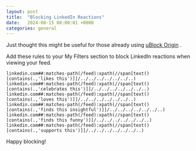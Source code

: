 ```yaml
---
layout: post
title:  "Blocking LinkedIn Reactions"
date:   2024-08-15 00:00:01 +0000
categories: general
---
```

Just thought this might be useful for those already using [uBlock Origin](https://github.com/gorhill/uBlock) .

Add these rules to your My Filters section to block LinkedIn reactions when viewing your feed.

```
linkedin.com##:matches-path(/feed):xpath(//span[text()[contains(.,'likes this')]]/../../../../../../..)
linkedin.com##:matches-path(/feed):xpath(//span[text()[contains(.,'celebrates this')]]/../../../../../../..)
linkedin.com##:matches-path(/feed):xpath(//span[text()[contains(.,'loves this')]]/../../../../../../..)
linkedin.com##:matches-path(/feed):xpath(//span[text()[contains(.,'finds this insightful')]]/../../../../../../..)
linkedin.com##:matches-path(/feed):xpath(//span[text()[contains(.,'finds this funny')]]/../../../../../../..)
linkedin.com##:matches-path(/feed):xpath(//span[text()[contains(.,'supports this')]]/../../../../../../..)
```

Happy blocking!
